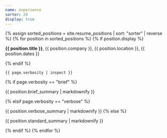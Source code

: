 ```yaml
---
name: experience
sorter: 20
display: true
---
```

{% assign sorted_positions = site.resume_positions | sort: "sorter" | reverse %}
{% for position in sorted_positions %}
  {% if position.display %}
<p><strong>{{ position.title }}</strong>, {{ position.company }}, {{ position.location }}, {{ position.dates }}<p>
  {% endif %}

    {{ page.verbosity | inspect }}

  {% if page.verbosity == "brief" %}
<p>{{ position.brief_summary | markdownify }}</p>
  {% elsif page.verbosity == "verbose" %}
<p>{{ position.verbose_summary | markdownify }}
  {% else %}
<p>{{ position.standard_summary | markdownify }}</p>
  {% endif %}
{% endfor %}
